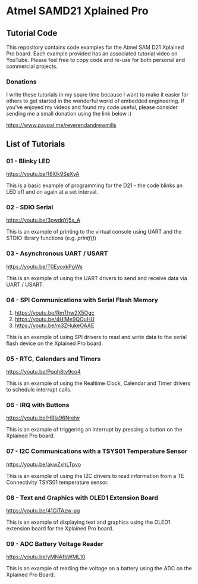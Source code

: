 # Atmel SAMD21 Xplained Pro

## Tutorial Code

This repository contains code examples for the Atmel SAM D21 Xplained Pro board. Each example provided has an associated tutorial video on YouTube. Please feel free to copy code and re-use for both personal and commercial projects.

### Donations

I write these tutorials in my spare time because I want to make it easier for others to get started in the wonderful world of embedded engineering. If you've enjoyed my videos and found my code useful, please consider sending me a small donation using the link below :)

<https://www.paypal.me/reverendandrewmills>

## List of Tutorials

### 01 - Blinky LED

https://youtu.be/16l0k9SeXyA

This is a basic example of programming for the D21 - the code blinks an LED off and on again at a set interval.

### 02 - SDIO Serial

https://youtu.be/3pwdpYj5s_A

This is an example of printing to the virtual console using UART and the STDIO library functions (e.g. _printf()_)

### 03 - Asynchronous UART / USART

https://youtu.be/T0EyoxkPgWs

This is an example of using the UART drivers to send and receive data via UART / USART.

### 04 - SPI Communications with Serial Flash Memory

1. https://youtu.be/RmThw2X5Ogc
2. https://youtu.be/4HIMe9QOuHU
3. https://youtu.be/m3ZHukeOAAE

This is an example of using SPI drivers to read and write data to the serial flash device on the Xplained Pro board.

### 05 - RTC, Calendars and Timers

https://youtu.be/Pqqh8ty9co4

This is an example of using the Realtime Clock, Calendar and Timer drivers to schedule interrupt calls.

### 06 - IRQ  with Buttons

https://youtu.be/HBIa96Nrelw

This is an example of triggering an interrupt by pressing a button on the Xplained Pro board.

### 07 - I2C Communications with a TSYS01 Temperature Sensor

https://youtu.be/akwZxhLTpvo

This is an example of using the I2C drivers to read information from a TE Connectivity TSYS01 temperature sensor.

### 08 - Text and Graphics with OLED1 Extension Board

https://youtu.be/41CjTAzw-ag

This is an example of displaying text and graphics using the OLED1 extension board for the Xplained Pro board.

### 09 - ADC Battery Voltage Reader

https://youtu.be/yMNAfbWML10

This is an example of reading the voltage on a battery using the ADC on the Xplained Pro Board.